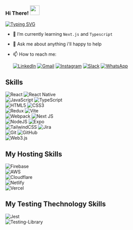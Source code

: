 ### Hi There! <img src="https://raw.githubusercontent.com/iampavangandhi/iampavangandhi/master/gifs/Hi.gif" width="30px"></h2>

[![Typing SVG](https://readme-typing-svg.demolab.com?font=Fira+Code&weight=700&pause=1000&vCenter=true&width=485&lines=My+Name+Is+Amirhossein+Zamani;I'm+Frontend+Web+Developer;And+React+Developer)](https://git.io/typing-svg)


- 🌱 I’m currently learning ` Next.js ` and ` Typescript `
- 💬 Ask me about anything i'll happy to help
- 📫 How to reach me: 

    <a href="https://www.linkedin.com/in/amirhossein-zamani-15731b203/">![LinkedIn](https://img.shields.io/badge/linkedin-%230077B5.svg?style=for-the-badge&logo=linkedin&logoColor=white)</a>
    <a href="mailto:amirsky799@gmail.com">![Gmail](https://img.shields.io/badge/Gmail-D14836?style=for-the-badge&logo=gmail&logoColor=white)</a>
    <a href="https://www.instagram.com/amirsky799/">![Instagram](https://img.shields.io/badge/Instagram-%23E4405F.svg?style=for-the-badge&logo=Instagram&logoColor=white)</a>
    <a href="https://app.slack.com/client/T9Y440GN8/D04GKDAPFR8/rimeto_profile/U04GCR4J2K0">![Slack](https://img.shields.io/badge/Slack-4A154B?style=for-the-badge&logo=slack&logoColor=white)</a>
    <a href="https://wa.me/09032187514">![WhatsApp](https://img.shields.io/badge/WhatsApp-25D366?style=for-the-badge&logo=whatsapp&logoColor=white)</a>

## Skills
![React](https://img.shields.io/badge/react-%2320232a.svg?style=for-the-badge&logo=react&logoColor=%2361DAFB)
![React Native](https://img.shields.io/badge/react_native-%2320232a.svg?style=for-the-badge&logo=react&logoColor=%2361DAFB)</br>
![JavaScript](https://img.shields.io/badge/javascript-%23323330.svg?style=for-the-badge&logo=javascript&logoColor=%23F7DF1E)
![TypeScript](https://img.shields.io/badge/typescript-%23007ACC.svg?style=for-the-badge&logo=typescript&logoColor=white)</br>
![HTML5](https://img.shields.io/badge/html5-%23E34F26.svg?style=for-the-badge&logo=html5&logoColor=white)
![CSS3](https://img.shields.io/badge/css3-%231572B6.svg?style=for-the-badge&logo=css3&logoColor=white)</br>
![Redux](https://img.shields.io/badge/redux-%23593d88.svg?style=for-the-badge&logo=redux&logoColor=white)
![Vite](https://img.shields.io/badge/vite-%23646CFF.svg?style=for-the-badge&logo=vite&logoColor=white)</br>
![Webpack](https://img.shields.io/badge/webpack-%238DD6F9.svg?style=for-the-badge&logo=webpack&logoColor=black)
![Next JS](https://img.shields.io/badge/Next-black?style=for-the-badge&logo=next.js&logoColor=white)</br>
![NodeJS](https://img.shields.io/badge/node.js-6DA55F?style=for-the-badge&logo=node.js&logoColor=white)
![Expo](https://img.shields.io/badge/expo-1C1E24?style=for-the-badge&logo=expo&logoColor=#D04A37)</br>
![TailwindCSS](https://img.shields.io/badge/tailwindcss-%2338B2AC.svg?style=for-the-badge&logo=tailwind-css&logoColor=white)
![Jira](https://img.shields.io/badge/jira-%230A0FFF.svg?style=for-the-badge&logo=jira&logoColor=white)</br>
![Git](https://img.shields.io/badge/git-%23F05033.svg?style=for-the-badge&logo=git&logoColor=white)
![GitHub](https://img.shields.io/badge/github-%23121011.svg?style=for-the-badge&logo=github&logoColor=white)</br>
![Web3.js](https://img.shields.io/badge/web3.js-F16822?style=for-the-badge&logo=web3.js&logoColor=white)

## My Hosting Skills
![Firebase](https://img.shields.io/badge/firebase-%23039BE5.svg?style=for-the-badge&logo=firebase)</br>
![AWS](https://img.shields.io/badge/AWS-%23FF9900.svg?style=for-the-badge&logo=amazon-aws&logoColor=white)</br>
![Cloudflare](https://img.shields.io/badge/Cloudflare-F38020?style=for-the-badge&logo=Cloudflare&logoColor=white)</br>
![Netlify](https://img.shields.io/badge/netlify-%23000000.svg?style=for-the-badge&logo=netlify&logoColor=#00C7B7)</br>
![Vercel](https://img.shields.io/badge/vercel-%23000000.svg?style=for-the-badge&logo=vercel&logoColor=white)</br>

## My Testing Thechnology Skills
![Jest](https://img.shields.io/badge/-jest-%23C21325?style=for-the-badge&logo=jest&logoColor=white)</br>
![Testing-Library](https://img.shields.io/badge/-TestingLibrary-%23E33332?style=for-the-badge&logo=testing-library&logoColor=white)

